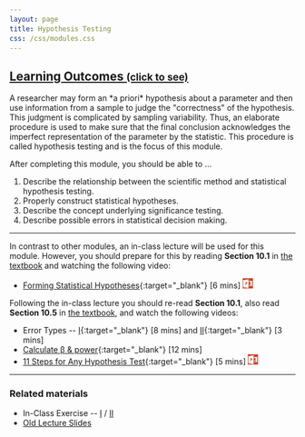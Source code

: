 ```yaml
---
layout: page
title: Hypothesis Testing
css: /css/modules.css
---
```


<div class="panel-group-ILOs">
  <div class="panel panel-default">
    <div class="panel-heading">
      <h2 class="panel-title">
        <a data-toggle="collapse" href="#ILOs">Learning Outcomes <small>(click to see)</small></a>
      </h2>
    </div>
    <div id="ILOs" class="panel-collapse collapse">
      <div class="panel-body">
A researcher may form an *a priori* hypothesis about a parameter and then use information from a sample to judge the "correctness" of the hypothesis.  This judgment is complicated by sampling variability.  Thus, an elaborate procedure is used to make sure that the final conclusion acknowledges the imperfect representation of the parameter by the statistic.  This procedure is called hypothesis testing and is the focus of this module.

<p>After completing this module, you should be able to ...</p>

<ol>
  <li>Describe the relationship between the scientific method and statistical hypothesis testing.</li>
  <li>Properly construct statistical hypotheses.</li>
  <li>Describe the concept underlying significance testing.</li>
  <li>Describe possible errors in statistical decision making.</li>
</ol>
      </div>
    </div>
  </div>
</div>

----

In contrast to other modules, an in-class lecture will be used for this module.  However, you should prepare for this by reading **Section 10.1** in [the textbook](../../book/) and watching the following video:

* [Forming Statistical Hypotheses](https://vimeo.com/user45324800/hotest-hypotheses){:target="_blank"} [6 mins] [![PowerPoint](../../img/ppt.png)](PPT-hypotheses.pptx)

Following the in-class lecture you should re-read **Section 10.1**, also read **Section 10.5** in [the textbook](../../book/), and watch the following videos:

* Error Types -- [I](https://www.youtube.com/v/7mE-K_w1v90?version=3&autoplay=1){:target="_blank"} [8 mins] and [II](https://www.youtube.com/v/OWn3Ko1WYTA?version=3&start=89&end=247&autoplay=1){:target="_blank"} [3 mins]
* [Calculate &beta; &amp; power](https://www.youtube.com/v/BJZpx7Mdde4?version=3&autoplay=1){:target="_blank"} [12 mins]
* [11 Steps for Any Hypothesis Test](https://vimeo.com/user45324800/hotest-11steps){:target="_blank"} [5 mins] [![PowerPoint](../../img/ppt.png)](../1-Sample-Z/PPT1.pptx)


----

### Related materials

* In-Class Exercise -- [I](CE1.html) / [II](CE2.html)
* [Old Lecture Slides](PPT_old.pptx)
